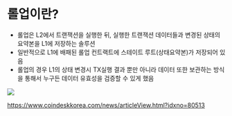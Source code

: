 # 롤업이란?

- 롤업은 L2에서 트랜잭션을 실행한 뒤, 실행한 트랜잭션 데이터들과 변경된 상태의 요약본을 L1에 저장하는 솔루션
- 일반적으로 L1에 배패된 롤업 컨트랙트에 스테이트 루트(상태요약본)가 저장되어 있음
- 롤업의 경우 L1의 상태 변경시 TX실행 결과 뿐만 아니라 데이터 또한 보관하는 방식을 통해서 누구든 데이터 유효성을 검증할 수 있게 했음
<img src="https://cdn.coindeskkorea.com//news/photo/202207/80513_23505_1657.png" />



https://www.coindeskkorea.com/news/articleView.html?idxno=80513
